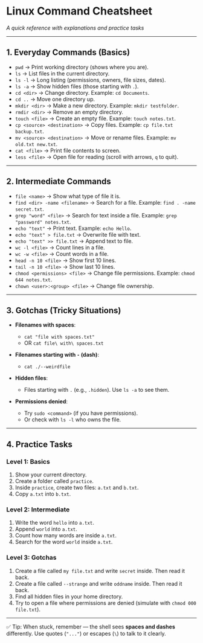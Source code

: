 # Linux Command Cheatsheet  
_A quick reference with explanations and practice tasks_  

---

## 1. Everyday Commands (Basics)

- `pwd` → Print working directory (shows where you are).  
- `ls` → List files in the current directory.  
- `ls -l` → Long listing (permissions, owners, file sizes, dates).  
- `ls -a` → Show hidden files (those starting with `.`).  
- `cd <dir>` → Change directory. Example: `cd Documents`.  
- `cd ..` → Move one directory up.  
- `mkdir <dir>` → Make a new directory. Example: `mkdir testfolder`.  
- `rmdir <dir>` → Remove an empty directory.  
- `touch <file>` → Create an empty file. Example: `touch notes.txt`.  
- `cp <source> <destination>` → Copy files. Example: `cp file.txt backup.txt`.  
- `mv <source> <destination>` → Move or rename files. Example: `mv old.txt new.txt`.  
- `cat <file>` → Print file contents to screen.  
- `less <file>` → Open file for reading (scroll with arrows, `q` to quit).  

---

## 2. Intermediate Commands

- `file <name>` → Show what type of file it is.  
- `find <dir> -name <filename>` → Search for a file. Example: `find . -name secret.txt`.  
- `grep "word" <file>` → Search for text inside a file. Example: `grep "password" notes.txt`.  
- `echo "text"` → Print text. Example: `echo Hello`.  
- `echo "text" > file.txt` → Overwrite file with text.  
- `echo "text" >> file.txt` → Append text to file.  
- `wc -l <file>` → Count lines in a file.  
- `wc -w <file>` → Count words in a file.  
- `head -n 10 <file>` → Show first 10 lines.  
- `tail -n 10 <file>` → Show last 10 lines.  
- `chmod <permissions> <file>` → Change file permissions. Example: `chmod 644 notes.txt`.  
- `chown <user>:<group> <file>` → Change file ownership.  

---

## 3. Gotchas (Tricky Situations)

- **Filenames with spaces**:  
  - `cat "file with spaces.txt"`  
  - OR `cat file\ with\ spaces.txt`  

- **Filenames starting with `-` (dash)**:  
  - `cat ./--weirdfile`  

- **Hidden files**:  
  - Files starting with `.` (e.g., `.hidden`). Use `ls -a` to see them.  

- **Permissions denied**:  
  - Try `sudo <command>` (if you have permissions).  
  - Or check with `ls -l` who owns the file.  

---

## 4. Practice Tasks

### Level 1: Basics
1. Show your current directory.  
2. Create a folder called `practice`.  
3. Inside `practice`, create two files: `a.txt` and `b.txt`.  
4. Copy `a.txt` into `b.txt`.  

### Level 2: Intermediate
1. Write the word `hello` into `a.txt`.  
2. Append `world` into `a.txt`.  
3. Count how many words are inside `a.txt`.  
4. Search for the word `world` inside `a.txt`.  

### Level 3: Gotchas
1. Create a file called `my file.txt` and write `secret` inside. Then read it back.  
2. Create a file called `--strange` and write `oddname` inside. Then read it back.  
3. Find all hidden files in your home directory.  
4. Try to open a file where permissions are denied (simulate with `chmod 000 file.txt`).  

---

✅ Tip: When stuck, remember — the shell sees **spaces and dashes** differently. Use quotes (`"..."`) or escapes (`\`) to talk to it clearly.  

